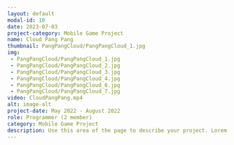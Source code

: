 ```yaml
---
layout: default
modal-id: 10
date: 2023-07-03
project-category: Mobile Game Project
name: Cloud Pang Pang
thumbnail: PangPangCloud/PangPangCloud_1.jpg
img: 
 - PangPangCloud/PangPangCloud_1.jpg
 - PangPangCloud/PangPangCloud_2.jpg
 - PangPangCloud/PangPangCloud_3.jpg
 - PangPangCloud/PangPangCloud_4.jpg
 - PangPangCloud/PangPangCloud_6.jpg
 - PangPangCloud/PangPangCloud_7.jpg
video: CloudPangPang.mp4
alt: image-alt
project-date: May 2022 - August 2022
role: Programmer (2 member)
category: Mobile Game Project
description: Use this area of the page to describe your project. Lorem ipsum dolor sit amet, consectetur adipisicing elit. Mollitia neque assumenda ipsam nihil, molestias magnam, recusandae quos quis inventore quisquam velit asperiores, vitae? Reprehenderit soluta, eos quod consequuntur itaque. Nam.
---
```

